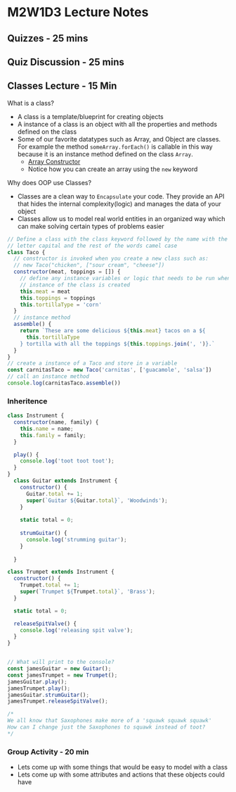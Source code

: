 # M2W1D3 Lecture Notes

## Quizzes - 25 mins

## Quiz Discussion - 25 mins

## Classes Lecture - 15 Min

What is a class?

- A class is a template/blueprint for creating objects
- A instance of a class is an object with all the properties and methods defined
  on the class
- Some of our favorite datatypes such as Array, and Object are classes. For
  example the method `someArray.forEach()` is callable in this way because it is
  an instance method defined on the class `Array`.
  - [Array Constructor](https://developer.mozilla.org/en-US/docs/Web/JavaScript/Reference/Global_Objects/Array/Array)
  - Notice how you can create an array using the `new` keyword

Why does OOP use Classes?

- Classes are a clean way to `Encapsulate` your code. They provide an API
  that hides the internal complexity(logic) and manages the data of your object
- Classes allow us to model real world entities in an organized way which can
  make solving certain types of problems easier

```js
// Define a class with the class keyword followed by the name with the first
// letter capital and the rest of the words camel case
class Taco {
  // constructor is invoked when you create a new class such as:
  // new Taco("chicken", ["sour cream", "cheese"])
  constructor(meat, toppings = []) {
    // define any instance variables or logic that needs to be run when an
    // instance of the class is created
    this.meat = meat
    this.toppings = toppings
    this.tortillaType = 'corn'
  }
  // instance method
  assemble() {
    return `These are some delicious ${this.meat} tacos on a ${
      this.tortillaType
    } tortilla with all the toppings ${this.toppings.join(', ')}.`
  }
}
// create a instance of a Taco and store in a variable
const carnitasTaco = new Taco('carnitas', ['guacamole', 'salsa'])
// call an instance method
console.log(carnitasTaco.assemble())
```


### Inheritence 

```js
class Instrument {
  constructor(name, family) {
    this.name = name;
    this.family = family;
  }

  play() {
    console.log('toot toot toot');
  }
}
  class Guitar extends Instrument {
    constructor() {
      Guitar.total += 1;
      super(`Guitar ${Guitar.total}`, 'Woodwinds');
    }
  
    static total = 0;
  
    strumGuitar() {
      console.log('strumming guitar');
    }
    
  }

class Trumpet extends Instrument {
  constructor() {
    Trumpet.total += 1;
    super(`Trumpet ${Trumpet.total}`, 'Brass');
  }

  static total = 0;

  releaseSpitValve() {
    console.log('releasing spit valve');
  }
}


// What will print to the console?
const jamesGuitar = new Guitar();
const jamesTrumpet = new Trumpet();
jamesGuitar.play();
jamesTrumpet.play();
jamesGuitar.strumGuitar();
jamesTrumpet.releaseSpitValve();

/* 
We all know that Saxophones make more of a 'squawk squawk squawk'
How can I change just the Saxophones to squawk instead of toot?
*/
```

### Group Activity - 20 min

- Lets come up with some things that would be easy to model with a class
- Lets come up with some attributes and actions that these objects could have

## 
